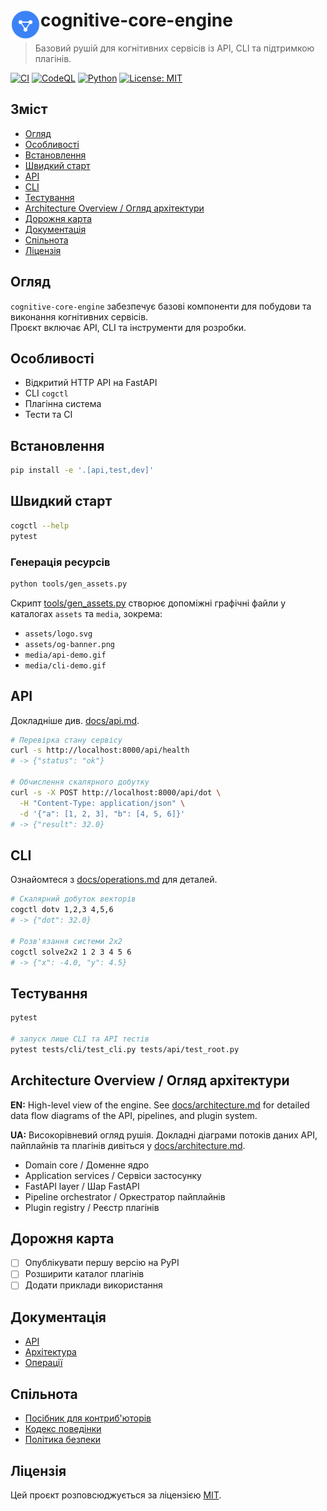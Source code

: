 # <img src="assets/logo.svg" alt="Логотип" width="48" align="left"/> cognitive-core-engine

> Базовий рушій для когнітивних сервісів із API, CLI та підтримкою плагінів.

[![CI](https://img.shields.io/github/actions/workflow/status/neuron7x/cognitive-core-engine/ci.yml?style=flat-square&logo=github)](https://github.com/neuron7x/cognitive-core-engine/actions/workflows/ci.yml)
[![CodeQL](https://img.shields.io/github/actions/workflow/status/neuron7x/cognitive-core-engine/codeql.yml?style=flat-square&logo=github)](https://github.com/neuron7x/cognitive-core-engine/actions/workflows/codeql.yml)
[![Python](https://img.shields.io/badge/python-3.10%2B-blue?style=flat-square&logo=python)](https://www.python.org/)
[![License: MIT](https://img.shields.io/badge/license-MIT-green?style=flat-square)](LICENSE)

## Зміст
- [Огляд](#огляд)
- [Особливості](#особливості)
- [Встановлення](#встановлення)
- [Швидкий старт](#швидкий-старт)
- [API](#api)
- [CLI](#cli)
- [Тестування](#тестування)
- [Architecture Overview / Огляд архітектури](#architecture-overview--огляд-архітектури)
- [Дорожня карта](#дорожня-карта)
- [Документація](#документація)
- [Спільнота](#спільнота)
- [Ліцензія](#ліцензія)

## Огляд
`cognitive-core-engine` забезпечує базові компоненти для побудови та виконання когнітивних сервісів.  
Проєкт включає API, CLI та інструменти для розробки.

## Особливості
- Відкритий HTTP API на FastAPI  
- CLI `cogctl`  
- Плагінна система  
- Тести та CI  

## Встановлення
```bash
pip install -e '.[api,test,dev]'
```

## Швидкий старт

```bash
cogctl --help
pytest
```

### Генерація ресурсів

```bash
python tools/gen_assets.py
```

Скрипт [tools/gen_assets.py](tools/gen_assets.py) створює допоміжні графічні файли у каталогах `assets` та `media`, зокрема:

- `assets/logo.svg`
- `assets/og-banner.png`
- `media/api-demo.gif`
- `media/cli-demo.gif`

## API
Докладніше див. [docs/api.md](docs/api.md).

```bash
# Перевірка стану сервісу
curl -s http://localhost:8000/api/health
# -> {"status": "ok"}

# Обчислення скалярного добутку
curl -s -X POST http://localhost:8000/api/dot \
  -H "Content-Type: application/json" \
  -d '{"a": [1, 2, 3], "b": [4, 5, 6]}'
# -> {"result": 32.0}
```

## CLI

Ознайомтеся з [docs/operations.md](docs/operations.md) для деталей.

```bash
# Скалярний добуток векторів
cogctl dotv 1,2,3 4,5,6
# -> {"dot": 32.0}

# Розв'язання системи 2x2
cogctl solve2x2 1 2 3 4 5 6
# -> {"x": -4.0, "y": 4.5}
```

## Тестування

```bash
pytest

# запуск лише CLI та API тестів
pytest tests/cli/test_cli.py tests/api/test_root.py
```

## Architecture Overview / Огляд архітектури

**EN:** High-level view of the engine. See [docs/architecture.md](docs/architecture.md) for detailed data flow diagrams of the API, pipelines, and plugin system.

**UA:** Високорівневий огляд рушія. Докладні діаграми потоків даних API, пайплайнів та плагінів дивіться у [docs/architecture.md](docs/architecture.md).

- Domain core / Доменне ядро
- Application services / Сервіси застосунку
- FastAPI layer / Шар FastAPI
- Pipeline orchestrator / Оркестратор пайплайнів
- Plugin registry / Реєстр плагінів

## Дорожня карта

* [ ] Опублікувати першу версію на PyPI
* [ ] Розширити каталог плагінів
* [ ] Додати приклади використання

## Документація

- [API](docs/api.md)
- [Архітектура](docs/architecture.md)
- [Операції](docs/operations.md)

## Спільнота

* [Посібник для контриб'юторів](CONTRIBUTING.md)
* [Кодекс поведінки](CODE_OF_CONDUCT.md)
* [Політика безпеки](SECURITY.md)

## Ліцензія

Цей проєкт розповсюджується за ліцензією [MIT](LICENSE).

